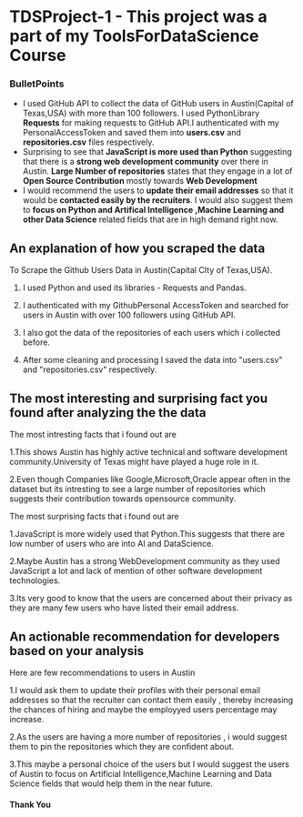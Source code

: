 # TDSProject-1 - This project was a part of my ToolsForDataScience Course 


### BulletPoints

* I used GitHub API to collect the data of GitHub users in Austin(Capital of Texas,USA) with more than 100 followers. I used PythonLibrary **Requests** for making requests to GitHub API.I authenticated with my PersonalAccessToken and saved them into **users.csv** and **repositories.csv** files respectively.
* Surprising to see that **JavaScript is more used than Python** suggesting that there is a **strong web development community** over there in Austin.
  **Large Number of repositories** states that they engage in a lot of **Open Source Contribution** mostly towards **Web Development**
* I would recommend the users to **update their email addresses** so that it would be **contacted easily by the recruiters**.
   I would also suggest them to **focus on Python and Artifical Intelligence ,Machine Learning and other Data Science** related fields that are in high demand right now.
  
## An explanation of how you scraped the data

To Scrape the Github Users Data in Austin(Capital CIty of Texas,USA).

1. I used Python and used its libraries - Requests and Pandas.

2. I authenticated with my GithubPersonal AccessToken and searched for users in Austin with over 100 followers using GitHub API.

3. I also got the data of the repositories of each users which i collected before.

4. After some cleaning and processing I saved the data into "users.csv" and "repositories.csv" respectively.
   
## The most interesting and surprising fact you found after analyzing the the data
The most intresting facts that i found out are

1.This shows Austin has highly active technical and software development community.University of Texas might have played a huge role in it.

2.Even though Companies like Google,Microsoft,Oracle appear often in the dataset but its intresting to see a large number of repositories which suggests their contribution towards opensource community.

The most surprising facts that i found out are 

1.JavaScript is more widely used that Python.This suggests that there are low number of users who are into AI and DataScience.

2.Maybe Austin has a strong WebDevelopment community as they used JavaScript a lot and lack of mention of other software development technologies.

3.Its very good to know that the users are concerned about their privacy as they are many few users who have listed their email address.

## An actionable recommendation for developers based on your analysis

Here are few recommendations to users in Austin 

1.I would ask them to update their profiles with their personal email addresses so that the recruiter can contact them easily , thereby increasing the chances of hiring and maybe the employyed users percentage may increase.

2.As the users are having a more number of repositories , i would suggest them to pin the repositories which they are confident about.

3.This maybe a personal choice of the users but I would suggest the users of Austin to focus on Artificial Intelligence,Machine Learning and Data Science fields that would help them in the near future.

####                               Thank You
